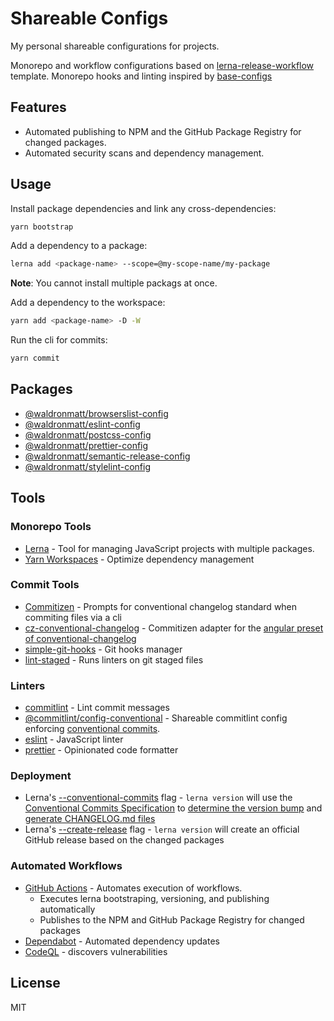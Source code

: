 # Shareable Configs

My personal shareable configurations for projects.

Monorepo and workflow configurations based on [lerna-release-workflow](https://github.com/jonwa/lerna-release-workflow) template. Monorepo hooks and linting inspired by [base-configs](https://github.com/demartini/base-configs)

## Features

- Automated publishing to NPM and the GitHub Package Registry for changed packages.
- Automated security scans and dependency management.

## Usage

Install package dependencies and link any cross-dependencies:

```bash
yarn bootstrap
```

Add a dependency to a package:

```bash
lerna add <package-name> --scope=@my-scope-name/my-package
```

**Note**: You cannot install multiple packags at once.

Add a dependency to the workspace:

```bash
yarn add <package-name> -D -W
```

Run the cli for commits:

```bash
yarn commit
```

## Packages

- [@waldronmatt/browserslist-config](https://github.com/shareable-configs/tree/main/packages/browserslist-config)
- [@waldronmatt/eslint-config](https://github.com/shareable-onfigs/tree/main/packages//eslint-config)
- [@waldronmatt/postcss-config](https://github.com/shareable-configs/tree/main/packages/postcss-config)
- [@waldronmatt/prettier-config](https://github.com/shareable-configs/tree/main/packages/prettier-config)
- [@waldronmatt/semantic-release-config](https://github.com/shareable-configs/tree/main/packages/semantic-release-config)
- [@waldronmatt/stylelint-config](https://github.com/shareable-configs/tree/main/packages/stylelint-config)

## Tools

### Monorepo Tools

- [Lerna](https://github.com/lerna/lerna) - Tool for managing JavaScript projects with multiple packages.
- [Yarn Workspaces](https://classic.yarnpkg.com/lang/en/docs/workspaces/) - Optimize dependency management

### Commit Tools

- [Commitizen](https://github.com/commitizen/cz-cli) - Prompts for conventional changelog standard when commiting files via a cli
- [cz-conventional-changelog](https://github.com/commitizen/cz-conventional-changelog) - Commitizen adapter for the [angular preset of conventional-changelog](https://github.com/conventional-changelog/conventional-changelog)
- [simple-git-hooks](https://github.com/toplenboren/simple-git-hooks) - Git hooks manager
- [lint-staged](https://github.com/okonet/lint-staged) - Runs linters on git staged files

### Linters

- [commitlint](https://github.com/conventional-changelog/commitlint) - Lint commit messages
- [@commitlint/config-conventional](https://github.com/conventional-changelog/commitlint/tree/master/%40commitlint/config-conventional) - Shareable commitlint config enforcing [conventional commits](https://conventionalcommits.org/).
- [eslint](https://eslint.org/) - JavaScript linter
- [prettier](https://prettier.io/) - Opinionated code formatter

### Deployment

- Lerna's [--conventional-commits](https://github.com/lerna/lerna/blob/main/commands/version/README.md#--conventional-commits) flag - `lerna version` will use the [Conventional Commits Specification](https://conventionalcommits.org/) to [determine the version bump](https://github.com/conventional-changelog/conventional-changelog/tree/master/packages/conventional-recommended-bump) and [generate CHANGELOG.md files](https://github.com/conventional-changelog/conventional-changelog/tree/master/packages/conventional-changelog-cli)
- Lerna's [--create-release](https://github.com/lerna/lerna/blob/main/commands/version/README.md#--create-release-type) flag - `lerna version` will create an official GitHub release based on the changed packages

### Automated Workflows

- [GitHub Actions](https://docs.github.com/en/actions) - Automates execution of workflows.
  - Executes lerna bootstraping, versioning, and publishing automatically
  - Publishes to the NPM and GitHub Package Registry for changed packages
- [Dependabot](https://github.com/dependabot) - Automated dependency updates
- [CodeQL](https://codeql.github.com/) - discovers vulnerabilities

## License

MIT
